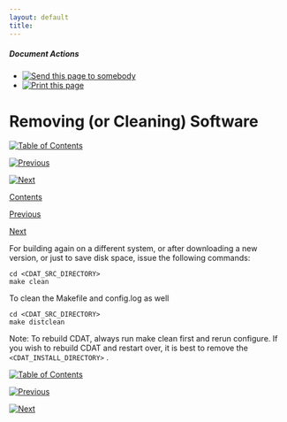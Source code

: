 ```yaml
---
layout: default
title: 
---
```



#####  Document Actions

  * [ ![Send this page to somebody](media/mail_icon.gif) ](/cdat/download/installation-guide/removing-software/sendto_form)
  * [ ![Print this page](media/print_icon.gif) ](/this.print\(\))

#  Removing (or Cleaning) Software

[ ![Table of Contents](media/arrow-up) ](/)

[ ![Previous](media/arrow-left) ](/testing-software)

[ ![Next](media/arrow-right) ](/contrib)

[ Contents ](/)

[ Previous ](/testing-software)

[ Next ](/contrib)

For building again on a different system, or after downloading a new version,
or just to save disk space, issue the following commands:

    
    
    cd <CDAT_SRC_DIRECTORY>
    make clean
    

To clean the Makefile and config.log as well

    
    
    cd <CDAT_SRC_DIRECTORY>
    make distclean
    

 Note:  To rebuild CDAT, always run make clean first and rerun configure. If you wish to rebuild CDAT and restart over, it is best to remove the ` <CDAT_INSTALL_DIRECTORY> ` . 

[ ![Table of Contents](media/arrow-up) ](/)

[ ![Previous](media/arrow-left) ](/testing-software)

[ ![Next](media/arrow-right) ](/contrib)
